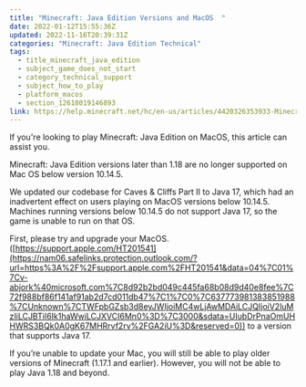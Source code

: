 ```yaml
---
title: "Minecraft: Java Edition Versions and MacOS  "
date: 2022-01-12T15:55:36Z
updated: 2022-11-16T20:39:31Z
categories: "Minecraft: Java Edition Technical"
tags:
  - title_minecraft_java_edition
  - subject_game_does_not_start
  - category_technical_support
  - subject_how_to_play
  - platform_macos
  - section_12618019146893
link: https://help.minecraft.net/hc/en-us/articles/4420326353933-Minecraft-Java-Edition-Versions-and-MacOS-
---
```


If you're looking to play Minecraft: Java Edition on MacOS, this article can assist you.

Minecraft: Java Edition versions later than 1.18 are no longer supported on Mac OS below version 10.14.5.

We updated our codebase for Caves & Cliffs Part II to Java 17, which had an inadvertent effect on users playing on MacOS versions below 10.14.5. Machines running versions below 10.14.5 do not support Java 17, so the game is unable to run on that OS. 

First, please try and upgrade your MacOS. ([https://support.apple.com/HT201541](https://nam06.safelinks.protection.outlook.com/?url=https%3A%2F%2Fsupport.apple.com%2FHT201541&data=04%7C01%7Cv-abjork%40microsoft.com%7C8d92b2bd049c445fa68b08d9d40e8fee%7C72f988bf86f141af91ab2d7cd011db47%7C1%7C0%7C637773981383851988%7CUnknown%7CTWFpbGZsb3d8eyJWIjoiMC4wLjAwMDAiLCJQIjoiV2luMzIiLCJBTiI6Ik1haWwiLCJXVCI6Mn0%3D%7C3000&sdata=UIubDrPnaOmUHHWRS3BQk0A0gK67MHRrvf2rv%2FGA2iU%3D&reserved=0)) to a version that supports Java 17. 

If you’re unable to update your Mac, you will still be able to play older versions of Minecraft (1.17.1 and earlier). However, you will not be able to play Java 1.18 and beyond.

